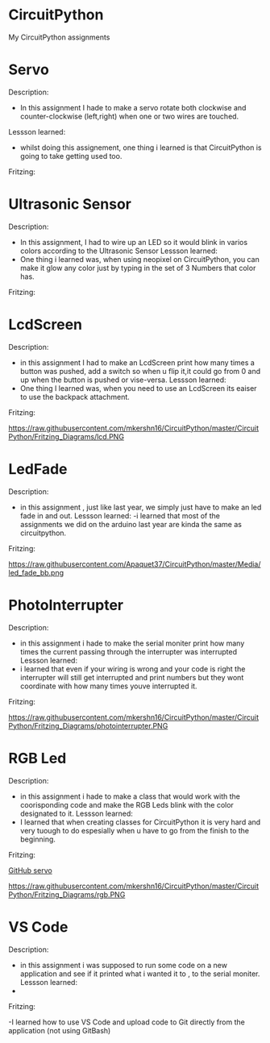 # CircuitPython
My CircuitPython assignments

# Servo
Description:
- In this assignment I hade to make a servo rotate both clockwise and counter-clockwise (left,right) when one or two wires are touched.

Lessson learned:
- whilst doing this assignement, one thing i learned is that CircuitPython is going to take getting used too.

Fritzing:

# Ultrasonic Sensor
Description:
- In this assignment, I had to wire up an LED so it would blink in varios colors according to the Ultrasonic Sensor
Lessson learned:
- One thing i learned was, when using neopixel on CircuitPython, you can make it glow any color just by typing in the set of 3 Numbers that color has.

Fritzing:
# LcdScreen
Description:
- in this assignment I had to make an LcdScreen print how many times a button was pushed, add a switch so when u flip it,it could go from 0 and up when the button is pushed or vise-versa.
Lessson learned:
- One thing I learned was, when you need to use an LcdScreen its eaiser to use the backpack attachment.

Fritzing:


https://raw.githubusercontent.com/mkershn16/CircuitPython/master/CircuitPython/Fritzing_Diagrams/lcd.PNG

# LedFade
Description:
- in this assignment , just like last year, we simply just have to make an led fade in and out.
Lessson learned:
-i learned that most of the assignments we did on the arduino last year are kinda the same as circuitpython.

Fritzing:

https://raw.githubusercontent.com/Apaquet37/CircuitPython/master/Media/led_fade_bb.png

# PhotoInterrupter
Description:
- in this assignment i hade to make the serial moniter print how many times the current passing through the interrupter was interrupted
Lessson learned:
- i learned that even if your wiring is wrong and your code is right the interrupter will still get interrupted and print numbers but they wont coordinate with how many times youve interrupted it.

Fritzing:

https://raw.githubusercontent.com/mkershn16/CircuitPython/master/CircuitPython/Fritzing_Diagrams/photointerrupter.PNG

# RGB Led
Description:
- in this assignment i hade to make a class that would work with the coorisponding code and make the RGB Leds blink with the color designated to it.
Lessson learned:
- I learned that when creating classes for CircuitPython it is very hard and very tuough to do espesially when u have to go from the finish to the beginning.

Fritzing:

[GitHub servo](Media/servo.png)

https://raw.githubusercontent.com/mkershn16/CircuitPython/master/CircuitPython/Fritzing_Diagrams/rgb.PNG


# VS Code
Description:
-  in this assignment i was supposed to run some code on a new application and see if it printed what i wanted it to , to the serial moniter.
Lessson learned:
-

Fritzing:

-I learned how to use VS Code and upload code to Git directly from the application (not using GitBash)
